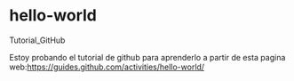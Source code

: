 # hello-world
Tutorial_GitHub

Estoy probando el tutorial de github para aprenderlo a partir de esta pagina 
web:https://guides.github.com/activities/hello-world/


